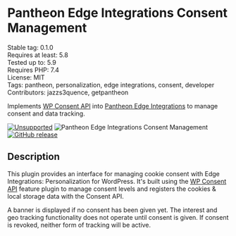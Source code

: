 # Pantheon Edge Integrations Consent Management

Stable tag: 0.1.0  
Requires at least: 5.8  
Tested up to: 5.9  
Requires PHP: 7.4  
License: MIT  
Tags: pantheon, personalization, edge integrations, consent, developer
Contributors: jazzs3quence, getpantheon

Implements [WP Consent API](https://github.com/rlankhorst/WP-Consent-Level-API) into [Pantheon Edge Integrations](https://pantheon.io/docs/guides/edge-integrations) to manage consent and data tracking. 

[![Unsupported](https://img.shields.io/badge/pantheon-unsupported-yellow?logo=pantheon&color=FFDC28)](https://pantheon.io/docs/oss-support-levels#unsupported) ![Pantheon Edge Integrations Consent Management](https://github.com/pantheon-systems/pantheon-edge-integrations-consent-management/actions/workflows/test.yml/badge.svg) [![GitHub release](https://img.shields.io/github/release/pantheon-systems/pantheon-edge-integrations-consent-management.svg)](https://github.com/pantheon-systems/pantheon-edge-integrations-consent-management/releases/)

## Description

This plugin provides an interface for managing cookie consent with Edge Integrations: Personalization for WordPress. It's built using the [WP Consent API](https://github.com/rlankhorst/WP-Consent-Level-API) feature plugin to manage consent levels and registers the cookies & local storage data with the Consent API.

A banner is displayed if no consent has been given yet. The interest and geo tracking functionality does not operate until consent is given. If consent is revoked, neither form of tracking will be active.

<!-- changelog -->